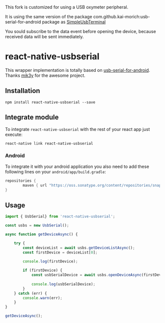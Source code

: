 This fork is customized for using a USB oxymeter peripheral.

It is using the same version of the package com.github.kai-morich:usb-serial-for-android package as [SimpleUsbTerminal](https://github.com/kai-morich/SimpleUsbTerminal)

You sould subscribe to the data event before opening the device, because received data will be sent immediately.

# react-native-usbserial

This wrapper implementation is totally based on [usb-serial-for-android](https://github.com/mik3y/usb-serial-for-android). Thanks [mik3y](https://github.com/mik3y) for the awesome project.

## Installation

```
npm install react-native-usbserial --save
```

## Integrate module

To integrate `react-native-usbserial` with the rest of your react app just execute:
```
react-native link react-native-usbserial
```

### Android

To integrate it with your android application you also need to add these following lines on your `android/app/build.gradle`:

```gradle
repositories {
        maven { url "https://oss.sonatype.org/content/repositories/snapshots/" }
}
```

## Usage

```javascript
import { UsbSerial} from 'react-native-usbserial';

const usbs = new UsbSerial();

async function getDeviceAsync() {

    try {
        const deviceList = await usbs.getDeviceListAsync();
        const firstDevice = deviceList[0];
        
        console.log(firstDevice);

        if (firstDevice) {
            const usbSerialDevice = await usbs.openDeviceAsync(firstDevice);
            
            console.log(usbSerialDevice);
        }
    } catch (err) {
        console.warn(err);
    }
}

getDeviceAsync();
```

